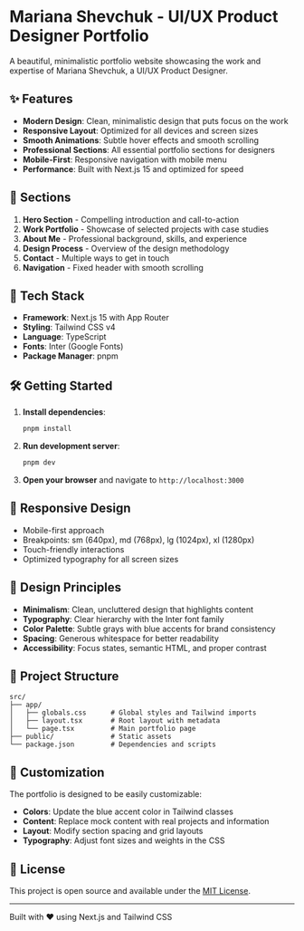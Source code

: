 # Mariana Shevchuk - UI/UX Product Designer Portfolio

A beautiful, minimalistic portfolio website showcasing the work and expertise of Mariana Shevchuk, a UI/UX Product Designer.

## ✨ Features

- **Modern Design**: Clean, minimalistic design that puts focus on the work
- **Responsive Layout**: Optimized for all devices and screen sizes
- **Smooth Animations**: Subtle hover effects and smooth scrolling
- **Professional Sections**: All essential portfolio sections for designers
- **Mobile-First**: Responsive navigation with mobile menu
- **Performance**: Built with Next.js 15 and optimized for speed

## 🎨 Sections

1. **Hero Section** - Compelling introduction and call-to-action
2. **Work Portfolio** - Showcase of selected projects with case studies
3. **About Me** - Professional background, skills, and experience
4. **Design Process** - Overview of the design methodology
5. **Contact** - Multiple ways to get in touch
6. **Navigation** - Fixed header with smooth scrolling

## 🚀 Tech Stack

- **Framework**: Next.js 15 with App Router
- **Styling**: Tailwind CSS v4
- **Language**: TypeScript
- **Fonts**: Inter (Google Fonts)
- **Package Manager**: pnpm

## 🛠️ Getting Started

1. **Install dependencies**:
   ```bash
   pnpm install
   ```

2. **Run development server**:
   ```bash
   pnpm dev
   ```

3. **Open your browser** and navigate to `http://localhost:3000`

## 📱 Responsive Design

- Mobile-first approach
- Breakpoints: sm (640px), md (768px), lg (1024px), xl (1280px)
- Touch-friendly interactions
- Optimized typography for all screen sizes

## 🎯 Design Principles

- **Minimalism**: Clean, uncluttered design that highlights content
- **Typography**: Clear hierarchy with the Inter font family
- **Color Palette**: Subtle grays with blue accents for brand consistency
- **Spacing**: Generous whitespace for better readability
- **Accessibility**: Focus states, semantic HTML, and proper contrast

## 📁 Project Structure

```
src/
├── app/
│   ├── globals.css      # Global styles and Tailwind imports
│   ├── layout.tsx       # Root layout with metadata
│   └── page.tsx         # Main portfolio page
├── public/              # Static assets
└── package.json         # Dependencies and scripts
```

## 🔧 Customization

The portfolio is designed to be easily customizable:

- **Colors**: Update the blue accent color in Tailwind classes
- **Content**: Replace mock content with real projects and information
- **Layout**: Modify section spacing and grid layouts
- **Typography**: Adjust font sizes and weights in the CSS

## 📄 License

This project is open source and available under the [MIT License](LICENSE).

---

Built with ❤️ using Next.js and Tailwind CSS
